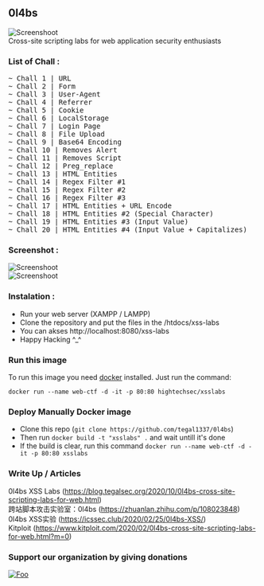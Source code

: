 
## 0l4bs

![Screenshoot](img/xl4bs.png)
<br>
Cross-site scripting labs for web application security enthusiasts

### List of Chall :
<pre>
~ Chall 1 | URL
~ Chall 2 | Form
~ Chall 3 | User-Agent
~ Chall 4 | Referrer
~ Chall 5 | Cookie
~ Chall 6 | LocalStorage
~ Chall 7 | Login Page
~ Chall 8 | File Upload
~ Chall 9 | Base64 Encoding
~ Chall 10 | Removes Alert
~ Chall 11 | Removes Script
~ Chall 12 | Preg_replace
~ Chall 13 | HTML Entities
~ Chall 14 | Regex Filter #1
~ Chall 15 | Regex Filter #2
~ Chall 16 | Regex Filter #3
~ Chall 17 | HTML Entities + URL Encode
~ Chall 18 | HTML Entities #2 (Special Character)
~ Chall 19 | HTML Entities #3 (Input Value)
~ Chall 20 | HTML Entities #4 (Input Value + Capitalizes)
</pre>

### Screenshot :
![Screenshoot](img/screenshoot-xl4bs.png)<br>
![Screenshoot](img/screenshoot-xl4bs-2.png)

### Instalation :
<ul>
  <li>Run your web server (XAMPP / LAMPP)</li>
  <li>Clone the repository and put the files in the /htdocs/xss-labs</li>
  <li>You can akses http://localhost:8080/xss-labs</li>
  <li>Happy Hacking ^_^</li>
</ul>

### Run this image

To run this image you need [docker](http://docker.com) installed. Just run the command:

    docker run --name web-ctf -d -it -p 80:80 hightechsec/xsslabs
### Deploy Manually Docker image

- Clone this repo (`git clone https://github.com/tegal1337/0l4bs`)
- Then run `docker build -t "xsslabs" .` and wait untill it's done 
- If the build is clear, run this command `docker run --name web-ctf -d -it -p 80:80 xsslabs`

### Write Up / Articles

0l4bs XSS Labs (https://blog.tegalsec.org/2020/10/0l4bs-cross-site-scripting-labs-for-web.html)<br>
跨站脚本攻击实验室：0l4bs (https://zhuanlan.zhihu.com/p/108023848)<br>
0l4bs XSS实验 (https://icssec.club/2020/02/25/0l4bs-XSS/)<br>
Kitploit (https://www.kitploit.com/2020/02/0l4bs-cross-site-scripting-labs-for-web.html?m=0)

### Support our organization by giving donations

[![Foo](https://www.paypalobjects.com/en_US/i/btn/btn_donate_LG.gif)](https://paypal.me/dalpan)
  
